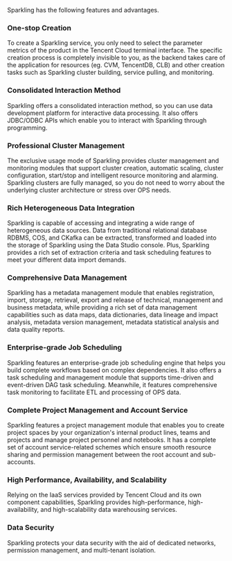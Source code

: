 ﻿Sparkling has the following features and advantages.

### One-stop Creation
To create a Sparkling service, you only need to select the parameter metrics of the product in the Tencent Cloud terminal interface. The specific creation process is completely invisible to you, as the backend takes care of the application for resources (eg. CVM, TencentDB, CLB) and other creation tasks such as Sparkling cluster building, service pulling, and monitoring.

### Consolidated Interaction Method
Sparkling offers a consolidated interaction method, so you can use data development platform for interactive data processing. It also offers JDBC/ODBC APIs which enable you to interact with Sparkling through programming.

### Professional Cluster Management
The exclusive usage mode of Sparkling provides cluster management and monitoring modules that support cluster creation, automatic scaling, cluster configuration, start/stop and intelligent resource monitoring and alarming. Sparkling clusters are fully managed, so you do not need to worry about the underlying cluster architecture or stress over OPS needs.

### Rich Heterogeneous Data Integration
Sparkling is capable of accessing and integrating a wide range of heterogeneous data sources. Data from traditional relational database RDBMS, COS, and CKafka can be extracted, transformed and loaded into the storage of Sparkling using the Data Studio console. Plus, Sparkling provides a rich set of extraction criteria and task scheduling features to meet your different data import demands.

### Comprehensive Data Management
Sparkling has a metadata management module that enables registration, import, storage, retrieval, export and release of technical, management and business metadata, while providing a rich set of data management capabilities such as data maps, data dictionaries, data lineage and impact analysis, metadata version management, metadata statistical analysis and data quality reports.

### Enterprise-grade Job Scheduling
Sparkling features an enterprise-grade job scheduling engine that helps you build complete workflows based on complex dependencies. It also offers a task scheduling and management module that supports time-driven and event-driven DAG task scheduling. Meanwhile, it features comprehensive task monitoring to facilitate ETL and processing of OPS data.

### Complete Project Management and Account Service
Sparkling features a project management module that enables you to create project spaces by your organization's internal product lines, teams and projects and manage project personnel and notebooks. It has a complete set of account service-related schemes which ensure smooth resource sharing and permission management between the root account and sub-accounts.

### High Performance, Availability, and Scalability
Relying on the IaaS services provided by Tencent Cloud and its own component capabilities, Sparkling provides high-performance, high-availability, and high-scalability data warehousing services.

### Data Security
Sparkling protects your data security with the aid of dedicated networks, permission management, and multi-tenant isolation.
